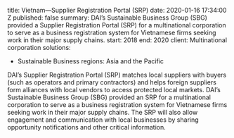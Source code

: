 
title: Vietnam—Supplier Registration Portal (SRP)
date: 2020-01-16 17:34:00 Z
published: false
summary: DAI’s Sustainable Business Group (SBG) provided a Supplier Registration Portal
  (SRP) for a multinational corporation to serve as a business registration system
  for Vietnamese firms seeking work in their major supply chains.
start: 2018
end: 2020
client: Multinational corporation
solutions:
- Sustainable Business
regions: Asia and the Pacific


DAI’s Supplier Registration Portal (SRP) matches local suppliers with buyers (such as operators and primary contractors) and helps foreign suppliers form alliances with local vendors to access protected local markets. DAI’s Sustainable Business Group (SBG) provided an SRP for a multinational corporation to serve as a business registration system for Vietnamese firms seeking work in their major supply chains. The SRP will also allow engagement and communication with local businesses by sharing opportunity notifications and other critical information.
